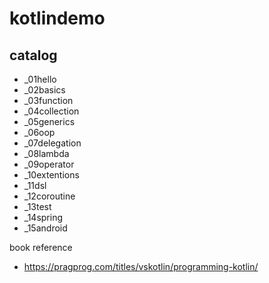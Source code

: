 # kotlindemo

## catalog
- _01hello
- _02basics
- _03function
- _04collection
- _05generics
- _06oop
- _07delegation
- _08lambda
- _09operator
- _10extentions
- _11dsl
- _12coroutine
- _13test
- _14spring
- _15android



book reference
- https://pragprog.com/titles/vskotlin/programming-kotlin/
